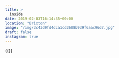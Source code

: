 ```yaml
---
title: >
  inside
date: 2019-02-03T16:14:35+00:00
location: "Brixton"
image: "/img/3c43d9fd4dca1cd3688b939f6aac96d7.jpg"
draft: false
instagram: true
---
```


{{<photo src="/img/3c43d9fd4dca1cd3688b939f6aac96d7.jpg">}}
